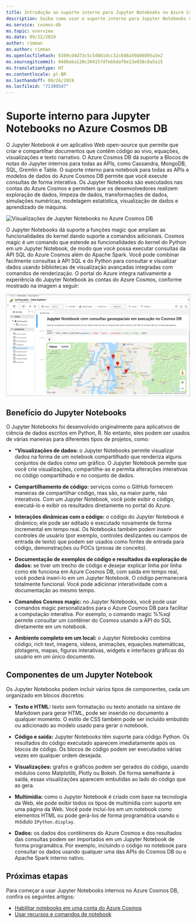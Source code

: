 ```yaml
---
title: Introdução ao suporte interno para Jupyter Notebooks no Azure Cosmos DB
description: Saiba como usar o suporte interno para Jupyter Notebooks no Azure Cosmos DB para executar consultas interativamente.
ms.service: cosmos-db
ms.topic: overview
ms.date: 09/22/2019
author: rimman
ms.author: rimman
ms.openlocfilehash: 8389cd4d73c5c5d881dcc32c688a59b86895a3e2
ms.sourcegitcommit: 0486aba120c284157dfebbdaf6e23e038c8a5a15
ms.translationtype: HT
ms.contentlocale: pt-BR
ms.lasthandoff: 09/26/2019
ms.locfileid: "71309547"
---
```

# <a name="built-in-jupyter-notebooks-support-in-azure-cosmos-db"></a>Suporte interno para Jupyter Notebooks no Azure Cosmos DB

O Jupyter Notebook é um aplicativo Web open-source que permite que criar e compartilhar documentos que contêm código ao vivo, equações, visualizações e texto narrativo. O Azure Cosmos DB dá suporte a Blocos de notas do Jupyter internos para todas as APIs, como Cassandra, MongoDB, SQL, Gremlin e Table. O suporte interno para notebook para todas as APIs e modelos de dados do Azure Cosmos DB permite que você execute consultas de forma interativa. Os Jupyter Notebooks são executados nas contas do Azure Cosmos e permitem que os desenvolvedores realizem exploração de dados, limpeza de dados, transformações de dados, simulações numéricas, modelagem estatística, visualização de dados e aprendizado de máquina.

![Visualizações de Jupyter Notebooks no Azure Cosmos DB](./media/cosmosdb-jupyter-notebooks/cosmos-notebooks-overview.png)

O Jupyter Notebooks dá suporte a funções magic que ampliam as funcionalidades do kernel dando suporte a comandos adicionais. Cosmos magic é um comando que estende as funcionalidades do kernel do Python em um Jupyter Notebook, de modo que você possa executar consultas da API SQL do Azure Cosmos além do Apache Spark. Você pode combinar facilmente consultas à API SQL e do Python para consultar e visualizar dados usando bibliotecas de visualização avançadas integradas com comandos de renderização.
O portal do Azure integra nativamente a experiência do Jupyter Notebook às contas do Azure Cosmos, conforme mostrado na imagem a seguir:

![Suporte aos Jupyter notebooks no Azure Cosmos DB](./media/cosmosdb-jupyter-notebooks/jupyter-notebooks-portal.png)

## <a name="benefits-of-jupyter-notebooks"></a>Benefício do Jupyter Notebooks

O Jupyter Notebooks foi desenvolvido originalmente para aplicativos de ciência de dados escritos em Python, R. No entanto, eles podem ser usados de várias maneiras para diferentes tipos de projetos, como:

* ***Visualizações de dados:** o Jupyter Notebooks permite visualizar dados na forma de um notebook compartilhado que renderiza alguns conjuntos de dados como um gráfico. O Jupyter Notebook permite que você crie visualizações, compartilhe-as e permita alterações interativas no código compartilhado e no conjunto de dados.

* **Compartilhamento de código:** serviços como o GitHub fornecem maneiras de compartilhar código, mas são, na maior parte, não interativos. Com um Jupyter Notebook, você pode exibir o código, executá-lo e exibir os resultados diretamente no portal do Azure.

* **Interações dinâmicas com o código:** o código do Jupyter Notebook é dinâmico; ele pode ser editado e executado novamente de forma incremental em tempo real. Os Notebooks também podem inserir controles de usuário (por exemplo, controles deslizantes ou campos de entrada de texto) que podem ser usados como fontes de entrada para código, demonstrações ou POCs (provas de conceito).

* **Documentação de exemplos de código e resultados da exploração de dados:** se tiver um trecho de código e desejar explicar linha por linha como ele funciona em Azure Cosmos DB, com saída em tempo real, você poderá inseri-lo em um Jupyter Notebook. O código permanecerá totalmente funcional. Você pode adicionar interatividade com a documentação ao mesmo tempo.

* **Comandos Cosmos magic:** no Jupyter Notebooks, você pode usar comandos magic personalizados para o Azure Cosmos DB para facilitar a computação interativa. Por exemplo, o comando magic %%sql permite consultar um contêiner do Cosmos usando a API do SQL diretamente em um notebook.

* **Ambiente completo em um local:** o Jupyter Notebooks combina código, rich text, imagens, vídeos, animações, equações matemáticas, plotagens, mapas, figuras interativas, widgets e interfaces gráficas do usuário em um único documento.

## <a name="components-of-a-jupyter-notebook"></a>Componentes de um Jupyter Notebook

Os Jupyter Notebooks podem incluir vários tipos de componentes, cada um organizado em blocos discretos:

* **Texto e HTML:** texto sem formatação ou texto anotado na sintaxe de Markdown para gerar HTML, pode ser inserido no documento a qualquer momento. O estilo de CSS também pode ser incluído embutido ou adicionado ao modelo usado para gerar o notebook.

* **Código e saída:** Jupyter Notebooks têm suporte para código Python. Os resultados do código executado aparecem imediatamente após os blocos de código. Os blocos de código podem ser executados várias vezes em qualquer ordem desejada.

* **Visualizações:** grafos e gráficos podem ser gerados do código, usando módulos como Matplotlib, Plotly ou Bokeh. De forma semelhante à saída, essas visualizações aparecem embutidas ao lado do código que as gera.

* **Multimídia:** como o Jupyter Notebook é criado com base na tecnologia da Web, ele pode exibir todos os tipos de multimídia com suporte em uma página da Web. Você pode incluí-los em um notebook como elementos HTML ou pode gerá-los de forma programática usando o módulo `IPython.display`.

* **Dados:** os dados dos contêineres do Azure Cosmos e dos resultados das consultas podem ser importados em um Jupyter Notebook de forma programática. Por exemplo, incluindo o código no notebook para consultar os dados usando qualquer uma das APIs do Cosmos DB ou o Apache Spark interno nativo.

## <a name="next-steps"></a>Próximas etapas

Para começar a usar Jupyter Notebooks internos no Azure Cosmos DB, confira os seguintes artigos:

* [Habilitar notebooks em uma conta do Azure Cosmos](enable-notebooks.md)
* [Usar recursos e comandos de notebook](use-notebook-features-and-commands.md)



